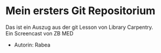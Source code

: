 # Mein ersters Git Repositorium
Das ist ein Auszug aus der git Lesson von Library Carpentry.  
Ein Screencast von ZB MED
- Autorin: Rabea

